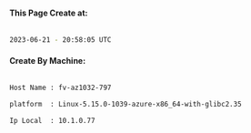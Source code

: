
   
#### This Page Create at:

```bash

2023-06-21 - 20:58:05 UTC

```

#### Create By Machine:

```bash

Host Name : fv-az1032-797

platform  : Linux-5.15.0-1039-azure-x86_64-with-glibc2.35

Ip Local  : 10.1.0.77

```

